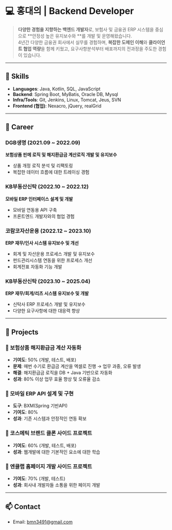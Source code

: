 # 💻 홍대의 | Backend Developer

> **다양한 경험을 지향하는 백엔드 개발자**로, 보험사 및 금융권 ERP 시스템을 중심으로 **안정성 높은 유지보수와 **를 개발 및 운영해왔습니다.  
> 4년간 다양한 금융권 회사에서 실무를 경험하며, **복잡한 도메인 이해**와 **클라이언트 협업 역량**을 함께 키웠고, 요구사항분석부터 배포까지의 전과정을 주도한 경험이 있습니다.

---

## 📌 Skills

- **Languages**: Java, Kotlin, SQL, JavaScript  
- **Backend**: Spring Boot, MyBatis, Oracle DB, Mysql
- **Infra/Tools**: Git, Jenkins, Linux, Tomcat, Jeus, SVN
- **Frontend (협업)**: Nexacro, jQuery, realGrid

---

## 🏢 Career

### DGB생명 (2021.09 ~ 2022.09)  
**보험상품 핀메 로직 및 해지환급금 계산로직 개발 및 유지보수**  
- 상품 개정 로직 분석 및 리팩토링  
- 복잡한 데이터 흐름에 대한 트레이싱 경험  

### KB부동산신탁 (2022.10 ~ 2022.12)  
**모바일 ERP 인터페이스 설계 및 개발**  
- 모바일 연동용 API 구축  
- 프론트엔드 개발자와의 협업 경험  

### 코람코자산운용 (2022.12 ~ 2023.10)  
**ERP 재무/인사 시스템 유지보수 및 개선**  
- 회계 및 자산운용 프로세스 개발 및 유지보수
- 펀드관리시스템 연동을 위한 프로세스 개선  
- 회계전표 자동화 기능 개발

### KB부동산신탁 (2023.10 ~ 2025.04)  
**ERP 재무/회게/리츠 시스템 유지보수 및 개발**  
- 신탁사 ERP 프로세스 개발 및 유지보수
- 다양한 요구사항에 대한 대응력 향상


---

## 🧩 Projects

### 📄 보험상품 해지환급금 계산 자동화
- **기여도**: 50% (개발, 테스트, 배포)
- **문제**: 매번 수기로 환급금 계산을 엑셀로 진행 → 업무 과중, 오류 발생
- **해결**: 해지환급금 로직을 DB + Java 기반으로 자동화  
- **성과**: 80% 이상 업무 효율 향상 및 오류율 감소

### 📱 모바일 ERP API 설계 및 구현
- **도구**: BXM(Spring 기반API)
- **기여도**: 80%  
- **성과**: 기존 시스템과 안정적인 연동 확보  

### 📄 코스메틱 브랜드 클론 사이드 프로젝트
- **기여도**: 60% (개발, 테스트, 배포)
- **성과**: 웹개발에 대한 기본적인 요소에 대한 학습
  
### 📄 엔클랩 홈페이지 개발 사이드 프로젝트
- **기여도**: 70% (개발, 테스트)
- **성과**: 회사내 개발자들 소통을 위한 페이지 개발

---

## 📫 Contact

- Email: bmn3491@gmail.com

